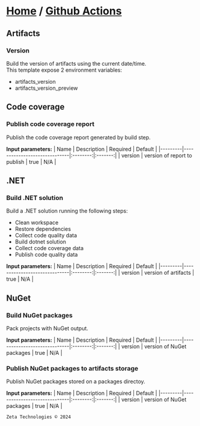 # [Home](../index.md) / [Github Actions](./index.md)
## Artifacts
### Version
Build the version of artifacts using the current date/time.  
This template expose 2 environment variables:
- artifacts_version
- artifacts_version_preview

## Code coverage
### Publish code coverage report
Publish the code coverage report generated by build step.

**Input parameters:**
| Name    | Description                  | Required | Default |
|---------|------------------------------|:--------:|:-------:|
| version | version of report to publish | true     | N/A     |

## .NET
### Build .NET solution
Build a .NET solution running the following steps:
- Clean workspace
- Restore dependencies
- Collect code quality data
- Build dotnet solution
- Collect code coverage data
- Publish code quality data

**Input parameters:**
| Name    | Description                  | Required | Default |
|---------|------------------------------|:--------:|:-------:|
| version | version of artifacts         | true     | N/A     |

## NuGet
### Build NuGet packages
Pack projects with NuGet output.

**Input parameters:**
| Name    | Description                  | Required | Default |
|---------|------------------------------|:--------:|:-------:|
| version | version of NuGet packages    | true     | N/A     |

### Publish NuGet packages to artifacts storage
Publish NuGet packages stored on a packages directoy.

**Input parameters:**
| Name    | Description                  | Required | Default |
|---------|------------------------------|:--------:|:-------:|
| version | version of NuGet packages    | true     | N/A     |

```
Zeta Technologies © 2024
```